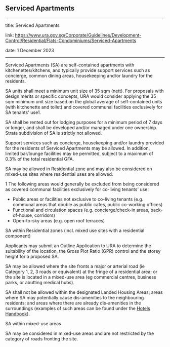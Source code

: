 ## Serviced Apartments
---
title: Serviced Apartments

link: https://www.ura.gov.sg/Corporate/Guidelines/Development-Control/Residential/Flats-Condominiums/Serviced-Apartments

date: 1 December 2023

---


Serviced Apartments (SA) are self-contained apartments with kitchenettes/kitchens, and typically provide support services such as concierge, common dining areas, housekeeping and/or laundry for the residents.

SA units shall meet a minimum unit size of 35 sqm (nett). For proposals with design merits or specific concepts, URA would consider applying the 35 sqm minimum unit size based on the global average of self-contained units (with kitchenette and toilet) and covered communal facilities exclusively for SA tenants' use1.

SA shall be rented out for lodging purposes for a minimum period of 7 days or longer, and shall be developed and/or managed under one ownership. Strata subdivision of SA is strictly not allowed.

Support services such as concierge, housekeeping and/or laundry provided for the residents of Serviced Apartments may be allowed. In addition, limited bar/lounge facilities may be permitted, subject to a maximum of 0.3% of the total residential GFA.

SA may be allowed in Residential zone and may also be considered on mixed-use sites where residential uses are allowed.



1 The following areas would generally be excluded from being considered as covered communal facilities exclusively for co-living tenants' use:

-   Public areas or facilities not exclusive to co-living tenants (e.g. communal areas that double as public cafes, public co-working offices)
-   Functional and circulation spaces (e.g. concierge/check-in areas, back-of-house, corridors)
-   Open-to-sky areas (e.g. open roof terraces)

SA within Residential zones (incl. mixed use sites with a residential component)

Applicants may submit an Outline Application to URA to determine the suitability of the location, the Gross Plot Ratio (GPR) control and the storey height for a proposed SA.

SA may be allowed where the site fronts a major or arterial road (ie Category 1, 2, 3 roads or equivalent) at the fringe of a residential area; or the site is located in a mixed-use area (eg commercial centres, business parks, or abutting medical hubs).

SA shall not be allowed within the designated Landed Housing Areas; areas where SA may potentially cause dis-amenities to the neighbouring residents; and areas where there are already dis-amenities in the surroundings (examples of such areas can be found under the [Hotels Handbook](https://www.ura.gov.sg/Corporate/Guidelines/Development-Control/Non-Residential/Hotel)).

SA within mixed-use areas

SA may be considered in mixed-use areas and are not restricted by the category of roads fronting the site.



